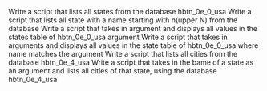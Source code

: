 Write a script that lists all states from the database hbtn_0e_0_usa
Write a script that lists all state with a name starting with n(upper N) from the database
Write a script that takes in argument and displays all values in the states table of hbtn_0e_0_usa argument
Write a script that takes in arguments and displays all values in the state table of hbtn_0e_0_usa where name matches the argument
Write a script that lists all cities from the database hbtn_0e_4_usa
Write a script that takes in the bame of a state as an argument and lists all cities of that state, using the database hbtn_0e_4_usa
